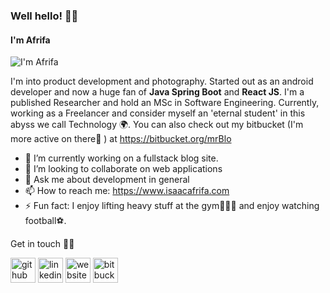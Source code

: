 ### Well hello! 👋🏾
#### I'm Afrifa
![I'm Afrifa](https://media-exp1.licdn.com/dms/image/C4E16AQFk-uHeIGhvyw/profile-displaybackgroundimage-shrink_350_1400/0/1631711017861?e=1638403200&v=beta&t=JmJawVXSt1e2D3TWmqXd2Ee6QqV0mo8fR1Wo09U2H08)

I'm into product development and photography. Started out as an android developer and now a huge fan of **Java Spring Boot** and **React JS**. I'm a published Researcher and hold an MSc in Software Engineering. Currently, working as a Freelancer and consider myself an 'eternal student' in this abyss we call Technology 🌍.
You can also check out my bitbucket (I'm more active on there🤪 ) at https://bitbucket.org/mrBlo


- 🔭 I’m currently working on a fullstack blog site. 
- 👯 I’m looking to collaborate on web applications 
- 💬 Ask me about development in general 
- 📫 How to reach me: https://www.isaacafrifa.com 
- ⚡ Fun fact: I enjoy lifting heavy stuff at the gym🏋🏽‍♂️ and enjoy watching football⚽️. 

Get in touch ✌🏾

[<img src='https://cdn.jsdelivr.net/npm/simple-icons@3.0.1/icons/github.svg' alt='github' height='40'>](https://github.com/https://github.com/isaacafrifa)  [<img src='https://cdn.jsdelivr.net/npm/simple-icons@3.0.1/icons/linkedin.svg' alt='linkedin' height='40'>](https://www.linkedin.com/in/https://www.linkedin.com/in/isaac-afrifa-9aa543106//)  [<img src='https://cdn.jsdelivr.net/npm/simple-icons@3.0.1/icons/icloud.svg' alt='website' height='40'>](https://www.isaacafrifa.com/)  [<img src='https://cdn.jsdelivr.net/npm/simple-icons@3.0.1/icons/bitbucket.svg' alt='bitbucket' height='40'>](https://bitbucket.org/mrBlo)  

